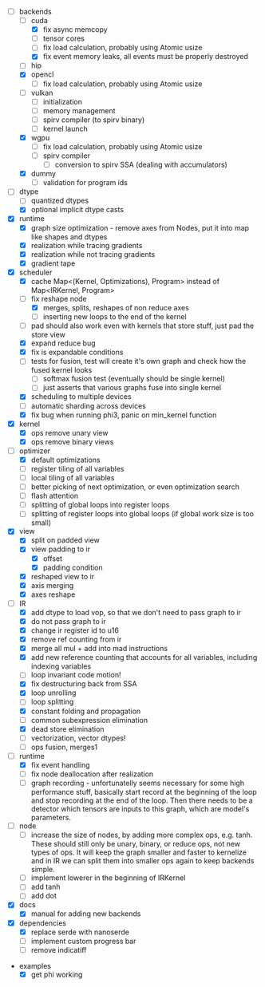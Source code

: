 - [ ] backends
  - [ ] cuda
    - [x] fix async memcopy
    - [ ] tensor cores
    - [ ] fix load calculation, probably using Atomic usize
    - [x] fix event memory leaks, all events must be properly destroyed
  - [ ] hip
  - [x] opencl
    - [ ] fix load calculation, probably using Atomic usize
  - [ ] vulkan
    - [ ] initialization
    - [ ] memory management
    - [ ] spirv compiler (to spirv binary)
    - [ ] kernel launch
  - [x] wgpu
    - [ ] fix load calculation, probably using Atomic usize
    - [ ] spirv compiler
      - [ ] conversion to spirv SSA (dealing with accumulators)
  - [x] dummy
    - [ ] validation for program ids
- [ ] dtype
  - [ ] quantized dtypes
  - [x] optional implicit dtype casts
- [x] runtime
  - [x] graph size optimization - remove axes from Nodes, put it into map like shapes and dtypes
  - [x] realization while tracing gradients
  - [x] realization while not tracing gradients
  - [x] gradient tape
- [x] scheduler
  - [x] cache Map<(Kernel, Optimizations), Program> instead of Map<IRKernel, Program>
  - [ ] fix reshape node
    - [x] merges, splits, reshapes of non reduce axes
    - [ ] inserting new loops to the end of the kernel
  - [ ] pad should also work even with kernels that store stuff, just pad the store view
  - [x] expand reduce bug
  - [x] fix is expandable conditions
  - [ ] tests for fusion, test will create it's own graph and check how the fused kernel looks
    - [ ] softmax fusion test (eventually should be single kernel)
    - [ ] just asserts that various graphs fuse into single kernel
  - [x] scheduling to multiple devices
  - [ ] automatic sharding across devices
  - [x] fix bug when running phi3, panic on min_kernel function
- [x] kernel
  - [x] ops remove unary view
  - [x] ops remove binary views
- [ ] optimizer
  - [x] default optimizations
  - [ ] register tiling of all variables
  - [ ] local tiling of all variables
  - [ ] better picking of next optimization, or even optimization search
  - [ ] flash attention
  - [ ] splitting of global loops into register loops
  - [ ] splitting of register loops into global loops (if global work size is too small)
- [x] view
  - [x] split on padded view
  - [x] view padding to ir
    - [x] offset
    - [x] padding condition
  - [x] reshaped view to ir
  - [x] axis merging
  - [x] axes reshape
- [ ] IR
  - [x] add dtype to load vop, so that we don't need to pass graph to ir
  - [x] do not pass graph to ir
  - [x] change ir register id to u16
  - [x] remove ref counting from ir
  - [x] merge all mul + add into mad instructions
  - [x] add new reference counting that accounts for all variables, including indexing variables
  - [ ] loop invariant code motion!
  - [x] fix destructuring back from SSA
  - [x] loop unrolling
  - [ ] loop splitting
  - [x] constant folding and propagation
  - [ ] common subexpression elimination
  - [x] dead store elimination
  - [ ] vectorization, vector dtypes!
  - [ ] ops fusion, merges1
- [ ] runtime
  - [x] fix event handling
  - [ ] fix node deallocation after realization
  - [ ] graph recording - unfortunatelly seems necessary for some high performance stuff, basically start record at the beginning of the loop and stop recording at the end of the loop. Then there needs to be a detector which tensors are inputs to this graph, which are model's parameters.
- [ ] node
  - [ ] increase the size of nodes, by adding more complex ops, e.g. tanh. These should still only be unary, binary, or reduce ops, not new types of ops. It will keep the graph smaller and faster to kernelize and in IR we can split them into smaller ops again to keep backends simple.
  - [ ] implement lowerer in the beginning of IRKernel
  - [ ] add tanh
  - [ ] add dot

- [x] docs
  - [x] manual for adding new backends
- [x] dependencies
  - [x] replace serde with nanoserde
  - [ ] implement custom progress bar
  - [ ] remove indicatiff

- examples
  - [x] get phi working
